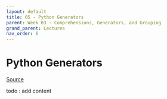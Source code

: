 ```yaml
---
layout: default
title: 05 - Python Generators
parent: Week 03 - Comprehensions, Generators, and Grouping
grand_parent: Lectures
nav_order: 6
---
```


# Python Generators
[Source](https://realpython.com/introduction-to-python-generators/)

todo : add content


```python

```
